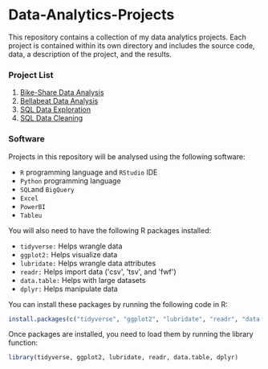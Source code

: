 # Data-Analytics-Projects

This repository contains a collection of my data analytics projects. Each project is contained within its own directory and includes the source code, data, a description of the project, and the results.

### Project List
1. [Bike-Share Data Analysis](https://github.com/saltwatersardine/Data-Analytics-Projects/blob/main/Bike_Share_Data_Analysis_Case_Study_Using_R.md)
2. [Bellabeat Data Analysis](https://github.com/saltwatersardine/Data-Analytics-Projects/blob/main/Bellabeat_Data_Analysis_Using_R.md)
3. [SQL Data Exploration](https://github.com/saltwatersardine/Data-Analytics-Projects/blob/main/SQL_Data_Exploration.sql)
4. [SQL Data Cleaning](https://github.com/saltwatersardine/Data-Analytics-Projects/blob/main/SQL_Data_Cleaning.sql)



### Software

Projects in this repository will be analysed using the following software:

- `R` programming language and `RStudio` IDE
- `Python` programming language
- `SQL`and `BigQuery`
- `Excel`
- `PowerBI`
- `Tableu`

You will also need to have the following R packages installed:

- `tidyverse:` Helps wrangle data
- `ggplot2:` Helps visualize data
- `lubridate:` Helps wrangle data attributes
- `readr:` Helps import data ('csv', 'tsv', and 'fwf')
- `data.table:` Helps with large datasets
- `dplyr:` Helps manipulate data


You can install these packages by running the following code in R:

```r
install.packages(c("tidyverse", "ggplot2", "lubridate", "readr", "data.table", "dplyr"))
```

Once packages are installed, you need to load them by running the library function:

```r
library(tidyverse, ggplot2, lubridate, readr, data.table, dplyr)
```
